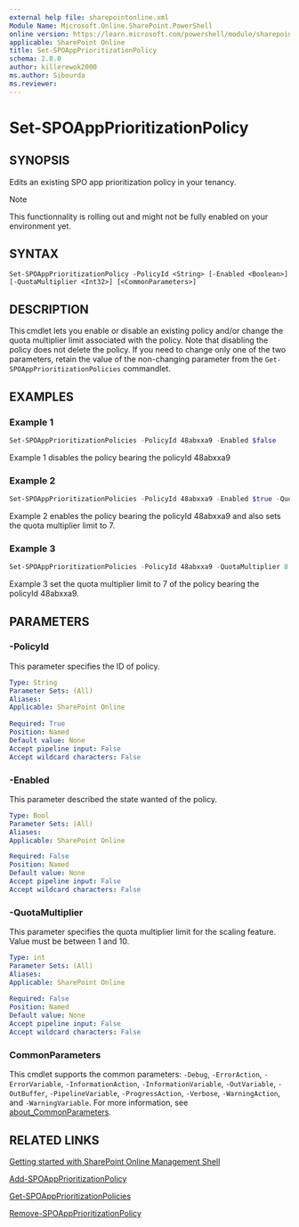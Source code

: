 ```yaml
---
external help file: sharepointonline.xml
Module Name: Microsoft.Online.SharePoint.PowerShell
online version: https://learn.microsoft.com/powershell/module/sharepoint-online/Set-SPOAppPrioritizationPolicy
applicable: SharePoint Online
title: Set-SPOAppPrioritizationPolicy
schema: 2.0.0
author: killerewok2000
ms.author: Sibourda
ms.reviewer:
---
```


# Set-SPOAppPrioritizationPolicy

## SYNOPSIS

Edits an existing SPO app prioritization policy in your tenancy.
> [!NOTE]
> This functionnality is rolling out and might not be fully enabled on your environment yet. 

## SYNTAX

```
Set-SPOAppPrioritizationPolicy -PolicyId <String> [-Enabled <Boolean>] [-QuotaMultiplier <Int32>] [<CommonParameters>]
```

## DESCRIPTION

This cmdlet lets you enable or disable an existing policy and/or change the quota multiplier limit associated with the policy. Note that disabling the policy does not delete the policy. If you need to change only one of the two parameters, retain the value of the non-changing parameter from the `Get-SPOAppPrioritizationPolicies` commandlet. 

## EXAMPLES

### Example 1

```powershell
Set-SPOAppPrioritizationPolicies -PolicyId 48abxxa9 -Enabled $false 
```

Example 1 disables the policy bearing the policyId 48abxxa9

### Example 2

```powershell
Set-SPOAppPrioritizationPolicies -PolicyId 48abxxa9 -Enabled $true -QuotaMultiplier 7 
```

Example 2 enables the policy bearing the policyId 48abxxa9 and also sets the quota multiplier limit to 7. 

### Example 3

```powershell
Set-SPOAppPrioritizationPolicies -PolicyId 48abxxa9 -QuotaMultiplier 8 
```

Example 3 set the quota multiplier limit to 7 of the policy bearing the policyId 48abxxa9. 

## PARAMETERS

### -PolicyId 
 
This parameter specifies the ID of policy.
```yaml
Type: String
Parameter Sets: (All)
Aliases:
Applicable: SharePoint Online
 
Required: True
Position: Named
Default value: None
Accept pipeline input: False
Accept wildcard characters: False
```

### -Enabled

This parameter described the state wanted of the policy.

```yaml
Type: Bool
Parameter Sets: (All)
Aliases:
Applicable: SharePoint Online

Required: False
Position: Named
Default value: None
Accept pipeline input: False
Accept wildcard characters: False
```


### -QuotaMultiplier
 
This parameter specifies the quota multiplier limit for the scaling feature. Value must be between 1 and 10.

```yaml
Type: int
Parameter Sets: (All)
Aliases:
Applicable: SharePoint Online
 
Required: False
Position: Named
Default value: None
Accept pipeline input: False
Accept wildcard characters: False
```

### CommonParameters

This cmdlet supports the common parameters: `-Debug`, `-ErrorAction`, `-ErrorVariable`, `-InformationAction`, `-InformationVariable`, `-OutVariable`, `-OutBuffer`, `-PipelineVariable`, `-ProgressAction`, `-Verbose`, `-WarningAction`, and `-WarningVariable`. For more information, see [about_CommonParameters](/powershell/module/microsoft.powershell.core/about/about_commonparameters).

## RELATED LINKS

[Getting started with SharePoint Online Management Shell](/powershell/sharepoint/sharepoint-online/connect-sharepoint-online)

[Add-SPOAppPrioritizationPolicy](./Add-SPOAppPrioritizationPolicy.md)

[Get-SPOAppPrioritizationPolicies](./Get-SPOAppPrioritizationPolicies.md)

[Remove-SPOAppPrioritizationPolicy](./Remove-SPOAppPrioritizationPolicy.md)
